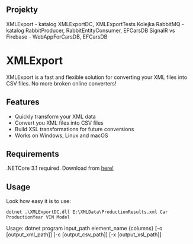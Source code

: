## Projekty

XMLExport - katalog XMLExportDC, XMLExportTests
Kolejka RabbitMQ - katalog RabbitProducer, RabbitEntityConsumer, EFCarsDB
SignalR vs Firebase - WebAppForCarsDB, EFCarsDB

# XMLExport


XMLExport is a fast and flexible solution for converting your XML files into CSV files. No more broken online converters!


## Features

* Quickly transform your XML data
* Convert you XML files into CSV files
* Build XSL transformations for future conversions
* Works on Windows, Linux and macOS


## Requirements

.NETCore 3.1 required. Download from [here!](https://dotnet.microsoft.com/download)

## Usage

Look how easy it is to use:

`dotnet .\XMLExportDC.dll E:\XMLData\ProductionResults.xml Car ProductionYear VIN Model`

Usage: dotnet program input_path element_name \{columns} \[-o \[output_xml_path]] \[-c \[output_csv_path]] \[-x \[output_xsl_path]]
